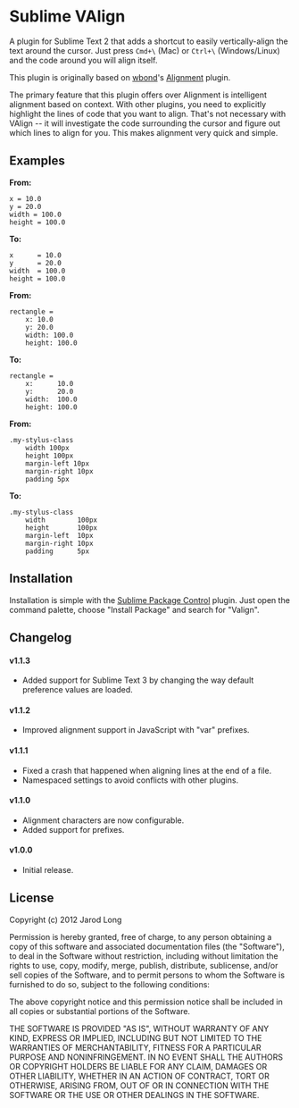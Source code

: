 # Sublime VAlign

A plugin for Sublime Text 2 that adds a shortcut to easily vertically-align the text around the cursor. Just press `Cmd+\` (Mac) or `Ctrl+\` (Windows/Linux) and the code around you will align itself.

This plugin is originally based on [wbond](https://github.com/wbond/)'s [Alignment](https://github.com/wbond/sublime_alignment) plugin.

The primary feature that this plugin offers over Alignment is intelligent alignment based on context. With other plugins, you need to explicitly highlight the lines of code that you want to align. That's not necessary with VAlign -- it will investigate the code surrounding the cursor and figure out which lines to align for you. This makes alignment very quick and simple.

## Examples

**From:**
```
x = 10.0
y = 20.0
width = 100.0
height = 100.0
```

**To:**
```
x      = 10.0
y      = 20.0
width  = 100.0
height = 100.0
```

**From:**
```
rectangle =
	x: 10.0
	y: 20.0
	width: 100.0
	height: 100.0
```

**To:**
```
rectangle =
	x:      10.0
	y:      20.0
	width:  100.0
	height: 100.0
```

**From:**
```
.my-stylus-class
	width 100px
	height 100px
	margin-left 10px
	margin-right 10px
	padding 5px
```

**To:**
```
.my-stylus-class
	width        100px
	height       100px
	margin-left  10px
	margin-right 10px
	padding      5px
```

## Installation

Installation is simple with the [Sublime Package Control](http://wbond.net/sublime_packages/package_control) plugin. Just open the command palette, choose "Install Package" and search for "Valign".

## Changelog

#### v1.1.3

* Added support for Sublime Text 3 by changing the way default preference values are loaded.

#### v1.1.2

* Improved alignment support in JavaScript with "var" prefixes.

#### v1.1.1

* Fixed a crash that happened when aligning lines at the end of a file.
* Namespaced settings to avoid conflicts with other plugins.

#### v1.1.0

* Alignment characters are now configurable.
* Added support for prefixes.

#### v1.0.0

* Initial release.

## License

Copyright (c) 2012 Jarod Long

Permission is hereby granted, free of charge, to any person obtaining a copy of this software and associated documentation files (the "Software"), to deal in the Software without restriction, including without limitation the rights to use, copy, modify, merge, publish, distribute, sublicense, and/or sell copies of the Software, and to permit persons to whom the Software is furnished to do so, subject to the following conditions:

The above copyright notice and this permission notice shall be included in all copies or substantial portions of the Software.

THE SOFTWARE IS PROVIDED "AS IS", WITHOUT WARRANTY OF ANY KIND, EXPRESS OR IMPLIED, INCLUDING BUT NOT LIMITED TO THE WARRANTIES OF MERCHANTABILITY, FITNESS FOR A PARTICULAR PURPOSE AND NONINFRINGEMENT. IN NO EVENT SHALL THE AUTHORS OR COPYRIGHT HOLDERS BE LIABLE FOR ANY CLAIM, DAMAGES OR OTHER LIABILITY, WHETHER IN AN ACTION OF CONTRACT, TORT OR OTHERWISE, ARISING FROM, OUT OF OR IN CONNECTION WITH THE SOFTWARE OR THE USE OR OTHER DEALINGS IN THE SOFTWARE.
